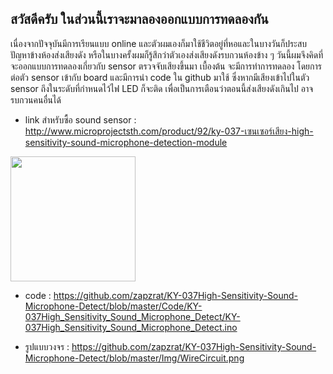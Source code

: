 ## สวัสดีครับ ในส่วนนี้เราจะมาลองออกแบบการทดลองกัน
เนื่องจากปัจจุบันมีการเรียนแบบ online และตัวผมเองก็มาใช้ชีวิตอยู่ที่หอและในบางวันก็ประสบปัญหาข้างห้องส่งเสียงดัง หรือในบางครั้งผมก็รู้สึกว่าตัวเองส่งเสียงดังรบกวนห้องข้าง ๆ วันนี้ผมจึงคิดที่จะออกแบบการทดลองเกี่ยวกับ sensor ตรวจจับเสียงขึ้นมา
เบื้องต้น จะมีการทำการทดลอง โดยการต่อตัว sensor เข้ากับ board และมีการนำ code ใน github มาใช้ ซึ่งหากมีเสียงเข้าไปในตัว sensor ถึงในระดับที่กำหนดไว้ไฟ LED ก็จะติด เพื่อเป็นการเตือนว่าตอนนี้ส่งเสียงดังเกินไป อาจรบกวนคนอื่นได้

- link สำหรับซื้อ sound sensor : http://www.microprojectsth.com/product/92/ky-037-เซนเซอร์เสียง-high-sensitivity-sound-microphone-detection-module 
<img src="https://co.lnwfile.com/wkij05.jpg" width = "200" height = "200"  >

- code : https://github.com/zapzrat/KY-037High-Sensitivity-Sound-Microphone-Detect/blob/master/Code/KY-037High_Sensitivity_Sound_Microphone_Detect/KY-037High_Sensitivity_Sound_Microphone_Detect.ino

- รูปแบบวงจร : https://github.com/zapzrat/KY-037High-Sensitivity-Sound-Microphone-Detect/blob/master/Img/WireCircuit.png
